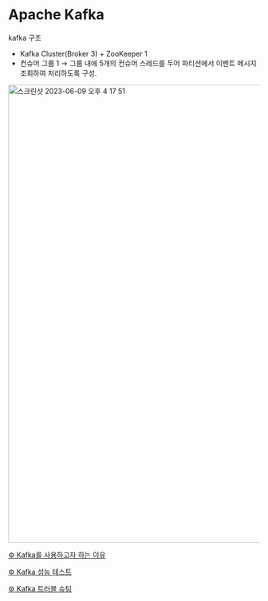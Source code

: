 # Apache Kafka

kafka 구조
- Kafka Cluster(Broker 3) + ZooKeeper 1
- 컨슈머 그룹 1 → 그룹 내에 5개의 컨슈머 스레드를 두어 파티션에서 이벤트 메시지 조회하여 처리하도록 구성.
  
<img width="919" alt="스크린샷 2023-06-09 오후 4 17 51" src="https://github.com/BookermanProject/docker_kafka/assets/68779402/4de3f666-54dd-4c7f-a638-2b9905cc3b96">


[⚙️ Kafka를 사용하고자 하는 이유](https://www.notion.so/Kafka-4393de8caa454aa4baccabeed556de67) 

[⚙️ Kafka 성능 테스트](https://www.notion.so/Kafka-3459e15ad3ec4232b27fc7665c64448b)

[⚙️ Kafka 트러블 슈팅](https://www.notion.so/Kafka-92be5d6960fd4a819b8cb62fe0366bcf)

